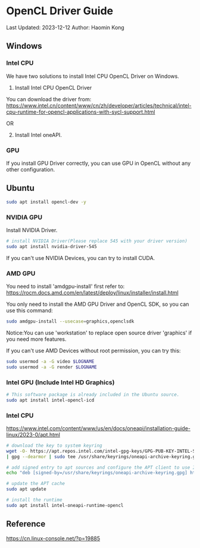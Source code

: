 # OpenCL Driver Guide

Last Updated: 2023-12-12
Author: Haomin Kong

## Windows

### Intel CPU

We have two solutions to install Intel CPU OpenCL Driver on Windows.

1. Install Intel CPU OpenCL Driver

You can download the driver from:
https://www.intel.cn/content/www/cn/zh/developer/articles/technical/intel-cpu-runtime-for-opencl-applications-with-sycl-support.html

OR

2. Install Intel oneAPI.

### GPU

If you install GPU Driver correctly, you can use GPU in OpenCL without any other configuration.

## Ubuntu

```bash
sudo apt install opencl-dev -y
```

### NVIDIA GPU

Install NVIDIA Driver.

```bash
# install NVIDIA Driver(Please replace 545 with your driver version)
sudo apt install nvidia-driver-545
```

If you can't use NVIDIA Devices, you can try to install CUDA.

### AMD GPU

You need to install 'amdgpu-install' first refer to:
https://rocm.docs.amd.com/en/latest/deploy/linux/installer/install.html

You only need to install the AMD GPU Driver and OpenCL SDK, so you can use this command:

```bash
sudo amdgpu-install --usecase=graphics,openclsdk
```

Notice:You can use 'workstation' to replace open source driver 'graphics' if you need more features.

If you can't use AMD Devices without root permission, you can try this:

```bash
sudo usermod -a -G video $LOGNAME
sudo usermod -a -G render $LOGNAME
```

### Intel GPU (Include Intel HD Graphics)

```bash
# This software package is already included in the Ubuntu source.
sudo apt install intel-opencl-icd
```

### Intel CPU

https://www.intel.com/content/www/us/en/docs/oneapi/installation-guide-linux/2023-0/apt.html

```bash
# download the key to system keyring
wget -O- https://apt.repos.intel.com/intel-gpg-keys/GPG-PUB-KEY-INTEL-SW-PRODUCTS.PUB \
| gpg --dearmor | sudo tee /usr/share/keyrings/oneapi-archive-keyring.gpg > /dev/null

# add signed entry to apt sources and configure the APT client to use Intel repository:
echo "deb [signed-by=/usr/share/keyrings/oneapi-archive-keyring.gpg] https://apt.repos.intel.com/oneapi all main" | sudo tee /etc/apt/sources.list.d/oneAPI.list

# update the APT cache
sudo apt update

# install the runtime
sudo apt install intel-oneapi-runtime-opencl
```

## Reference

https://cn.linux-console.net/?p=19885